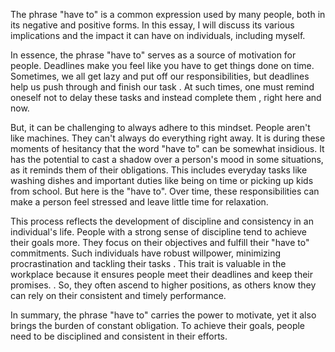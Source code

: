 
The phrase "have to" is a common expression used by many people, both in its negative and positive forms. In this essay, I will discuss its various implications and the impact it can have on individuals, including myself.  


In essence, the phrase "have to" serves as a source of motivation for people. Deadlines make you feel like you have to get things done on time. Sometimes, we all get lazy and put off our responsibilities, but deadlines help us push through and finish our task . At such times, one must remind oneself not to delay these tasks and instead complete them , right here and now.  

 
But, it can be challenging to always adhere to this mindset. People aren't like machines. They can't always do everything right away. It is during these moments of hesitancy that the word "have to" can be somewhat insidious. It has the potential to cast a shadow over a person's mood in some situations, as it reminds them of their obligations. This includes everyday tasks like washing dishes and important duties like being on time or picking up kids from school. But here is the "have to". Over time, these responsibilities can make a person feel stressed and leave little time for relaxation.  


This process reflects the development of discipline and consistency in an individual's life. People with a strong sense of discipline tend to achieve their goals more. They focus on their objectives and fulfill their "have to" commitments. Such individuals have robust willpower, minimizing procrastination and tackling their tasks . This trait is valuable in the workplace because it ensures people meet their deadlines and keep their promises. . So, they often ascend to higher positions, as others know they can rely on their consistent and timely performance.  

 
In summary, the phrase "have to" carries the power to motivate, yet it also brings the burden of constant obligation. To achieve their goals, people need to be disciplined and consistent in their efforts. 

 
